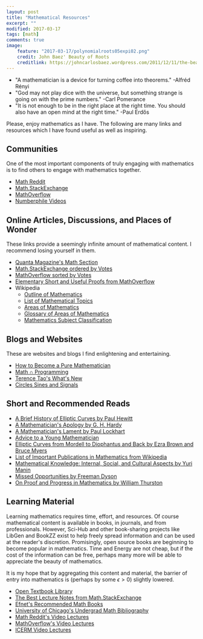 ```yaml
---
layout: post
title: "Mathematical Resources"
excerpt: ""
modified: 2017-03-17
tags: [math]
comments: true
image:
    feature: "2017-03-17/polynomialroots05expi02.png"
    credit: John Baez' Beauty of Roots
    creditlink: https://johncarlosbaez.wordpress.com/2011/12/11/the-beauty-of-roots/
---
```


- "A mathematician is a device for turning coffee into theorems." -Alfréd Rényi
- "God may not play dice with the universe, but something strange
is going on with the prime numbers." -Carl Pomerance
- "It is not enough to be in the right place at the right time.
You should also have an open mind at the right time." -Paul Erdős

Please, enjoy mathematics as I have. The following are many links and resources which 
I have found useful as well as inspiring. 

## Communities

One of the most important components of truly engaging with mathematics is
to find others to engage with mathematics together.

- [Math Reddit](https://reddit.com/r/math)
- [Math.StackExchange](https://math.stackexchange.com/)
- [MathOverflow](https://mathoverflow.net/)
- [Numberphile Videos](https://www.youtube.com/user/numberphile)

## Online Articles, Discussions, and Places of Wonder

These links provide a seemingly infinite amount of mathematical content.
I recommend losing yourself in them.

- [Quanta Magazine's Math Section](https://www.quantamagazine.org/tag/mathematics/)
- [Math.StackExchange ordered by Votes](https://math.stackexchange.com/questions?sort=votes)
- [MathOverflow sorted by Votes](https://mathoverflow.net/questions?sort=votes)
- [Elementary Short and Useful Proofs from MathOverflow](https://mathoverflow.net/questions/60457/elementaryshortuseful)
- Wikipedia
    - [Outline of Mathematics](https://en.wikipedia.org/wiki/Outline_of_mathematics)
    - [List of Mathematical Topics](https://en.wikipedia.org/wiki/Lists_of_mathematics_topics)
    - [Areas of Mathematics](https://en.wikipedia.org/wiki/Areas_of_mathematics)
    - [Glossary of Areas of Mathematics](https://en.wikipedia.org/wiki/Glossary_of_areas_of_mathematics)
    - [Mathematics Subject Classification](https://en.wikipedia.org/wiki/Mathematics_Subject_Classification#First-level_areas)

## Blogs and Websites

These are websites and blogs I find enlightening and entertaining.

- [How to Become a Pure Mathematician](http://hbpms.blogspot.com/)
- [Math ∩ Programming](https://jeremykun.com/)
- [Terence Tao's What's New](https://terrytao.wordpress.com/)
- [Circles Sines and Signals](https://jackschaedler.github.io/circles-sines-signals/)

## Short and Recommended Reads

- [A Brief History of Elliptic Curves by Paul Hewitt](http://livetoad.org/Courses/Documents/132d/Notes/history_of_elliptic_curves.pdf)
- [A Mathematician's Apology by G. H. Hardy](https://www.math.ualberta.ca/mss/misc/A%20Mathematician's%20Apology.pdf)
- [A Mathematician's Lament by Paul Lockhart](http://www.maa.org/external_archive/devlin/LockhartsLament.pdf)
- [Advice to a Young Mathematician](https://press.princeton.edu/chapters/gowers/gowers_VIII_6.pdf)
- [Elliptic Curves from Mordell to Diophantus and Back by Ezra Brown and Bruce Myers](http://www.math.vt.edu/people/brown/doc/dioellip.pdf)
- [List of Important Publications in Mathematics from Wikipedia](https://en.wikipedia.org/wiki/List_of_important_publications_in_mathematics)
- [Mathematical Knowledge: Internal, Social, and Cultural Aspects by Yuri Manin](https://arxiv.org/pdf/math/0703427v1.pdf)
- [Missed Opportunities by Freeman Dyson](https://projecteuclid.org/download/pdf_1/euclid.bams/1183533964)
- [On Proof and Progress in Mathematics by William Thurston](https://arxiv.org/pdf/math/9404236v1.pdf)


## Learning Material

Learning mathematics requires time, effort, and resources. Of course
mathematical content is available in books, in journals, and from professionals.
However, Sci-Hub and other book-sharing projects like LibGen and BookZZ
exist to help freely spread information and can be used at the reader's
discretion. Promisingly, open source books are beginning to become popular
in mathematics. Time and Energy are not cheap, but if the cost of the information
can be free, perhaps many more will be able to appreciate the beauty of mathematics.

It is my hope that by aggregating this content and material, the barrier of
entry into mathematics is (perhaps by some $\epsilon > 0$) slightly lowered.

- [Open Textbook Library](https://open.umn.edu/opentextbooks/SearchResults.aspx?subjectAreaId=7)
- [The Best Lecture Notes from Math.StackExchange](https://math.stackexchange.com/questions/302023/best-sets-of-lecture-notes-and-articles)
- [Efnet's Recommended Math Books](http://www.efnet-math.org/w/Book_Recommendations)
- [University of Chicago's Undergrad Math Bibliography](https://github.com/ystael/chicago-ug-math-bib)
- [Math Reddit's Video Lectures](https://www.reddit.com/r/math/comments/da36n/what_is_the_best_way_to_learn_more_math/)
- [MathOverflow's Video Lectures](https://mathoverflow.net/questions/54430/video-lectures-of-mathematics-courses-available-online-for-free)
- [ICERM Video Lectures](https://icerm.brown.edu/video_archive/#/index)

